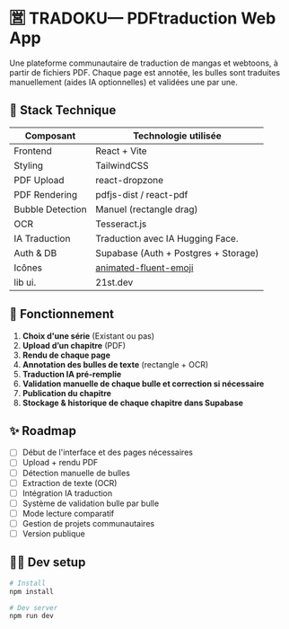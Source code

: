 
# 🈺 TRADOKU— PDFtraduction Web App

Une plateforme communautaire de traduction de mangas et webtoons, à partir de fichiers PDF. Chaque page est annotée, les bulles sont traduites manuellement (aides IA optionnelles) et validées une par une.

## 🚀 Stack Technique

| Composant        | Technologie utilisée                     |
|------------------|-------------------------------------------|
| Frontend         | React + Vite                             |
| Styling          | TailwindCSS                              |
| PDF Upload       | react-dropzone                           |
| PDF Rendering    | pdfjs-dist / react-pdf                   |
| Bubble Detection | Manuel (rectangle drag)                  |
| OCR              | Tesseract.js                             |
| IA Traduction    | Traduction avec IA Hugging Face.         |
| Auth & DB        | Supabase (Auth + Postgres + Storage)     |
| Icônes           | [animated-fluent-emoji](https://animated-fluent-emoji.vercel.app/)     |
| lib ui.          | 21st.dev                                  |

## 🔧 Fonctionnement

1. **Choix d'une série** (Existant ou pas)
2. **Upload d’un chapitre** (PDF)
3. **Rendu de chaque page**
4. **Annotation des bulles de texte** (rectangle + OCR)
5. **Traduction IA pré-remplie**
6. **Validation manuelle de chaque bulle et correction si nécessaire**
7. **Publication du chapitre**
8. **Stockage & historique de chaque chapitre dans Supabase**

## ✨ Roadmap
- [ ] Début de l'interface et des pages nécessaires
- [ ] Upload + rendu PDF
- [ ] Détection manuelle de bulles
- [ ] Extraction de texte (OCR)
- [ ] Intégration IA traduction
- [ ] Système de validation bulle par bulle
- [ ] Mode lecture comparatif
- [ ] Gestion de projets communautaires
- [ ] Version publique

## 🧑‍💻 Dev setup

```bash
# Install
npm install

# Dev server
npm run dev
